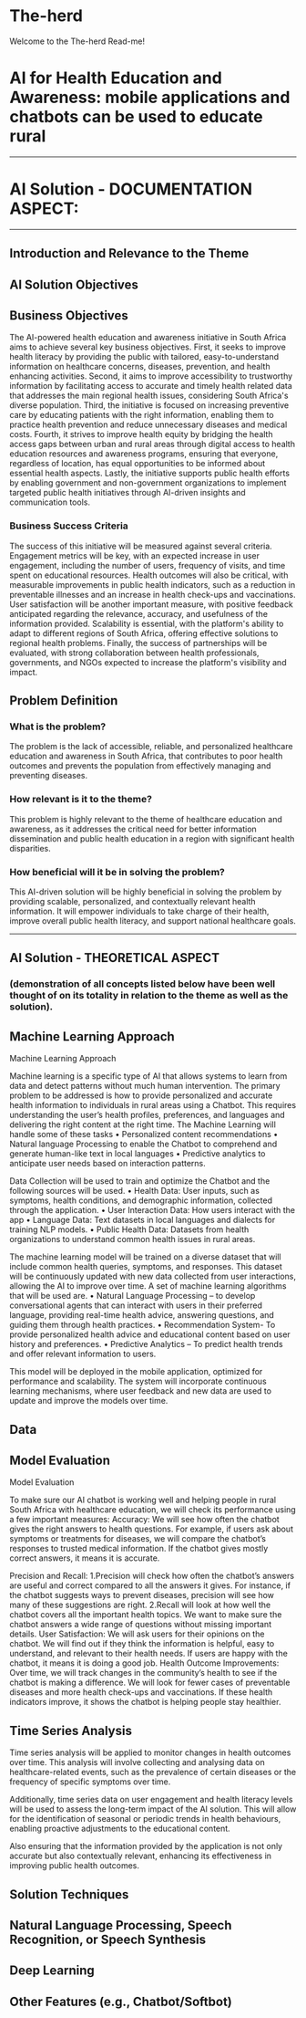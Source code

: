 # The-herd
Welcome to the The-herd Read-me!

# AI for Health Education and Awareness: mobile applications and chatbots can be used to educate rural


***
# AI Solution - DOCUMENTATION ASPECT: 
***
## Introduction and Relevance to the Theme

## AI Solution Objectives

## Business Objectives

The AI-powered health education and awareness initiative in South Africa aims to achieve several key business objectives. First, it seeks to improve health literacy by providing the public with tailored, easy-to-understand information on healthcare concerns, diseases, prevention, and health enhancing activities. Second, it aims to improve accessibility to trustworthy information by facilitating access to accurate and timely health related data that addresses the main regional health issues, considering South Africa's diverse population. Third, the initiative is focused on increasing preventive care by educating patients with the right information, enabling them to practice health prevention and reduce unnecessary diseases and medical costs. Fourth, it strives to improve health equity by bridging the health access gaps between urban and rural areas through digital access to health education resources and awareness programs, ensuring that everyone, regardless of location, has equal opportunities to be informed about essential health aspects. Lastly, the initiative supports public health efforts by enabling government and non-government organizations to implement targeted public health initiatives through AI-driven insights and communication tools.

### Business Success Criteria

The success of this initiative will be measured against several criteria. Engagement metrics will be key, with an expected increase in user engagement, including the number of users, frequency of visits, and time spent on educational resources. Health outcomes will also be critical, with measurable improvements in public health indicators, such as a reduction in preventable illnesses and an increase in health check-ups and vaccinations. User satisfaction will be another important measure, with positive feedback anticipated regarding the relevance, accuracy, and usefulness of the information provided. Scalability is essential, with the platform's ability to adapt to different regions of South Africa, offering effective solutions to regional health problems. Finally, the success of partnerships will be evaluated, with strong collaboration between health professionals, governments, and NGOs expected to increase the platform's visibility and impact.

## Problem Definition

### What is the problem?
 
The problem is the lack of accessible, reliable, and personalized healthcare education and awareness in South Africa, that contributes to poor health outcomes and prevents the population from effectively managing and preventing diseases.

### How relevant is it to the theme?

This problem is highly relevant to the theme of healthcare education and awareness, as it addresses the critical need for better information dissemination and public health education in a region with significant health disparities.

### How beneficial will it be in solving the problem?
 
This AI-driven solution will be highly beneficial in solving the problem by providing scalable, personalized, and contextually relevant health information. It will empower individuals to take charge of their health, improve overall public health literacy, and support national healthcare goals.

***
## AI Solution - THEORETICAL ASPECT

### (demonstration of all concepts listed below have been well thought of on its totality in relation to the theme as well as the solution). 

## Machine Learning Approach

Machine Learning Approach

Machine learning is a specific type of AI that allows systems to learn from data and detect patterns without much human intervention. The primary problem to be addressed is how to provide personalized and accurate health information to individuals in rural areas using a Chatbot. This requires understanding the user’s health profiles, preferences, and languages and delivering the right content at the right time. 
The Machine Learning will handle some of these tasks 
•	Personalized content recommendations
•	Natural language Processing to enable the Chatbot to comprehend and generate human-like text in local languages
•	Predictive analytics to anticipate user needs based on interaction patterns.

Data Collection will be used to train and optimize the Chatbot and the following sources will be used.
•	Health Data: User inputs, such as symptoms, health conditions, and demographic information, collected through the application.
•	User Interaction Data: How users interact with the app
•	Language Data: Text datasets in local languages and dialects for training NLP models.
•	Public Health Data: Datasets from health organizations to understand common health issues in rural areas.

The machine learning model will be trained on a diverse dataset that will include common health queries, symptoms, and responses. This dataset will be continuously updated with new data collected from user interactions, allowing the AI to improve over time. A set of machine learning algorithms that will be used are.
•	Natural Language Processing – to develop conversational agents that can interact with users in their preferred language, providing real-time health advice, answering questions, and guiding them through health practices. 
•	Recommendation System- To provide personalized health advice and educational content based on user history and preferences. 
•	Predictive Analytics – To predict health trends and offer relevant information to users.

This model will be deployed in the mobile application, optimized for performance and scalability. The system will incorporate continuous learning mechanisms, where user feedback and new data are used to update and improve the models over time.

## Data
## Model Evaluation

Model Evaluation

To make sure our AI chatbot is working well and helping people in rural South Africa with healthcare education, we will check its performance using a few important measures:
Accuracy: We will see how often the chatbot gives the right answers to health questions.
For example, if users ask about symptoms or treatments for diseases, we will compare the chatbot’s responses to trusted medical information. 
If the chatbot gives mostly correct answers, it means it is accurate.

Precision and Recall:
1.Precision will check how often the chatbot’s answers are useful and correct compared to all the answers it gives. 
For instance, if the chatbot suggests ways to prevent diseases, precision will see how many of these suggestions are right.
2.Recall will look at how well the chatbot covers all the important health topics.
We want to make sure the chatbot answers a wide range of questions without missing important details.
User Satisfaction: We will ask users for their opinions on the chatbot. 
We will find out if they think the information is helpful, easy to understand, and relevant to their health needs. If users are happy with the chatbot, it means it is doing a good job.
Health Outcome Improvements: Over time, we will track changes in the community’s health to see if the chatbot is making a difference. 
We will look for fewer cases of preventable diseases and more health check-ups and vaccinations. 
If these health indicators improve, it shows the chatbot is helping people stay healthier.

## Time Series Analysis

Time series analysis will be applied to monitor changes in health outcomes over time. This analysis will involve collecting
and analysing data on healthcare-related events, such as the prevalence of certain diseases or the frequency of specific
symptoms over time.

Additionally, time series data on user engagement and health literacy levels will be used to assess the long-term impact 
of the AI solution. This will allow for the identification of seasonal or periodic trends in health behaviours,
enabling proactive adjustments to the educational content.

Also ensuring that the information provided by the application is not only accurate but also contextually relevant,
enhancing its effectiveness in improving public health outcomes.

## Solution Techniques
## Natural Language Processing, Speech Recognition, or Speech Synthesis
## Deep Learning
## Other Features (e.g., Chatbot/Softbot) 
